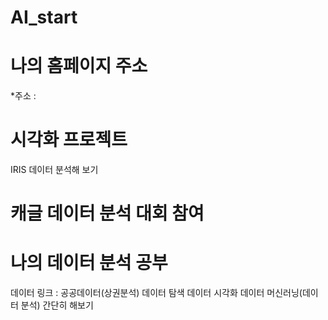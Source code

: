 # AI_start
# 나의 홈페이지 주소
  *주소 :
  

# 시각화 프로젝트
  IRIS 데이터 분석해 보기 
 
# 캐글 데이터 분석 대회 참여 

# 나의 데이터 분석 공부
  데이터 링크 : 공공데이터(상권분석)
  데이터 탐색
  데이터 시각화
  데이터 머신러닝(데이터 분석) 간단히 해보기
